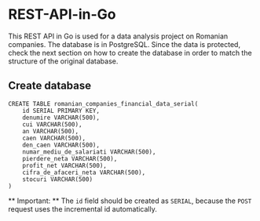 # REST-API-in-Go

This REST API in Go is used for a data analysis project on Romanian companies. The database is in PostgreSQL. Since the data is protected, check the next section on how to create the database in order to match the structure of the original database.

## Create database

```
CREATE TABLE romanian_companies_financial_data_serial(
	id SERIAL PRIMARY KEY,
	denumire VARCHAR(500),
	cui VARCHAR(500),
	an VARCHAR(500),
	caen VARCHAR(500),
	den_caen VARCHAR(500),
	numar_mediu_de_salariati VARCHAR(500),
	pierdere_neta VARCHAR(500),
	profit_net VARCHAR(500),
	cifra_de_afaceri_neta VARCHAR(500),
	stocuri VARCHAR(500)
)
```

** Important: ** The `id` field should be created as `SERIAL`, because the `POST` request uses the incremental id automatically.
